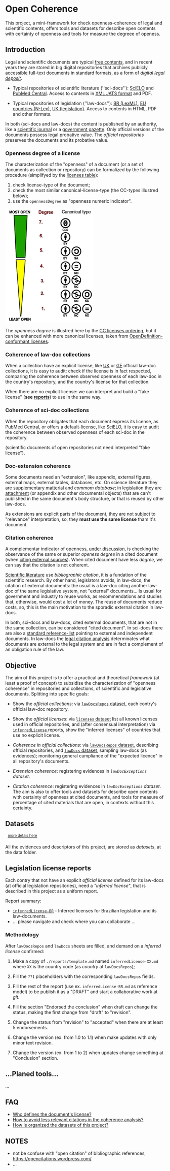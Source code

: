 # Open Coherence
This project, a mini-framework for check openness-coherence of legal and scientific contents, offers tools and datasets for describe open contents with certainty of openness and tools for measure the degreee of openess.

## Introduction
Legal and scientific documents are typical [free contents](https://en.wikipedia.org/wiki/Free_content#Legislation), and in recent years they are stored in big digital repositories that archives publicly accessible full-text documents in standard formats, as a form of *digital [legal deposit](https://en.wikipedia.org/wiki/Legal_deposit)*.

* Typical repositories of scientific literature (''sci-docs''): [SciELO](https://en.wikipedia.org/wiki/SciELO) and [PubMed Central](https://en.wikipedia.org/wiki/PubMed_Central). Access to contents in [XML JATS format](https://en.wikipedia.org/wiki/Journal_Article_Tag_Suite) and PDF.

* Typical repositories of legislation (''law-docs''): [BR (LexML)](http://www.lexml.gov.br/),  [EU countries (N-Lex)](http://eur-lex.europa.eu/n-lex/), [UK (legislation)](http://www.legislation.gov.uk/browse). Access to contents in HTML, PDF and other formats.

In both (sci-docs and law-docs) the content is published by an authority, like a [scientific journal](https://en.wikipedia.org/wiki/Scientific_journal) or a [government gazette](https://en.wikipedia.org/wiki/Government_gazette). Only official versions of the documents possess legal probative value. The *official repositories* preserves the documents and its  probative value.

### Openness degree of a license
The characterization of the "openness" of a document (or a set of documents as collection or repository) can be formalized by the following procedure (simplifyed by the [licenses table](./data/licenses.csv)):

1. check license-type of the document;
2. check the most similar canonical-license-type (the CC-types illustred below);
3. use the `opennessDegree` as "openness numeric indicator".

![The opennes degree](./reports/imgs/openessDeg-CC-licenses-short.png "The opennes degree")

The *openness degree* is illustred here by the [CC licenses ordering](https://commons.wikimedia.org/wiki/File:Ordering_of_Creative_Commons_licenses_from_most_to_least_open.png), but it can be enhanced with more canonical licenses, taken from [OpenDefinition-conformant licenses](http://opendefinition.org/licenses/). 

### Coherence of law-doc collections
When a collection have an explicit license, like [UK](https://www.nationalarchives.gov.uk/doc/open-government-licence/version/2/) or [GE](https://www.govdata.de/dl-de/by-2-0) official law-doc collections, it is easy to audit: check if the license is in fact respected, comparing the coherence between observed openness of each law-doc in the country's repository, and the country's license for that collection.

When there are no explicit license: we can interpret and build a "fake license" (**see [reports](./reports)**) to use in the same way.

### Coherence of sci-doc collections

When the repository obligates that each document express its license, as [PubMed Central](http://www.ncbi.nlm.nih.gov/pmc/about/copyright/), or offers a default-license, like [SciELO](http://blog.scielo.org/en/2014/08/29/scielo-participates-in-the-global-coalition-supporting-creative-commons-licenses-to-access-journal-articles/), it is easy to audit the coherence between observed openness of each sci-doc in the repository.

(scientific documents of open repositories not need interpreted "fake license").

### Doc-extension coherence
Some documents need an "extension", like appendix, external figures, external maps, external tables, databases, etc. On science literature they are [supplementary matterial](http://jats.nlm.nih.gov/archiving/tag-library/1.0/n-q6p0.html) and *commom database*; in legislation they are [attachment](http://docs.oasis-open.org/legaldocml/akn-core/v1.0/csprd01/part2-specs/material/AkomaNtoso30-csd13_xsd_Element_attachment.html) (or appendix and other documental objects) that are can't published in the same document's body structure, or that is reused by other law-docs. 

As extensions are explicit parts of the document, they are not subject to "relevance" interpretation, so, they **must use the same license** tham it's document.

### Citation coherence
A complementar indicator of openness, [under discussion](https://github.com/okfn/opendefinition/wiki/Citation-alike-clauses-of-open-licenses-for-law#user-content-the-citation-alike-clause-and-observance), is checking the observance of the same or superior *openess degree* in a cited document (when [citing external sources](https://en.wikipedia.org/wiki/Wikipedia:Citing_sources)). When cited document have less *degree*,  we can say that the citation is not coherent.

[Scientific literature](https://en.wikipedia.org/wiki/Scientific_literature) use *bibliographic citation*, it is a fundation of the scientific research. By other hand,  legislators avoids, in law-docs, the citation of external documents: the usual is a law-doc citing another law-doc of the same legislative system, not "external" documents... Is usual for government and industry to reuse works, as recommendations and studies that, otherwise, would cost a lot of money. The reuse of documents reduce costs, so, this is the main motivation to the sporadic external citation in law-docs.

In both, sci-docs and law-docs,  cited external documents, that are not in the same collection, can be considered "cited document". In sci-docs there are also a [standard reference-list](http://jats.nlm.nih.gov/archiving/tag-library/1.0/n-ajd0.html) pointing to external and independent documents.  In law-docs the [legal citation analysis](https://en.wikipedia.org/wiki/Legal_citation#Legal_citation_analysis)  determinates what documents are external to the legal system and are in fact a complement of an obligation rule of the law.

## Objective
The aim of this project is to offer a practical and theoretical *framework* (at least a proof of concept) to subsidise the characterization of "openness coherence" in repositories and collections, of scientific and legislative documents. Splitting into specific goals:

* Show the *official collections*: via [`lawDocsRepos` dataset](./data/lawDocsRepos.csv), each contry's official law-doc repository.

* Show the  *official licenses*: via [`licenses` dataset](./data/licenses.csv) list all known licenses used in official repositories, and (after consensual interpretation) via [`inferredLicense` ](./reports) reports, show the "inferred licenses" of countries that use no explicit license.

* *Coherence in official collections*: via [`lawDocsRepos` dataset](./data/lawDocsRepos.csv), describing official repositories, and [`lawDocs` dataset](./data/lawDocs.csv), sampling law-docs (as evidences); monitoring general cumpliance of the "expected licence" in all repository's documents. 

* *Extension coherence*: registering evidences in *`lawDocExceptions` dataset*.

* *Citation coherence*: registering evidences in *`lawDocExceptions` dataset*. The aim is also to offer tools and datasets for describe open contents with certainty of openness at cited documents, and tools for measure of percentage of cited materials that are open, in contexts without this certainty.

## Datasets 
&nbsp; <sup>[more detais here](https://github.com/ppKrauss/openCoherence/wiki/How-is-organized-the-datasets-of-this-project%3F)</sup>

All the evidences and descriptors of this project, are stored as *datasets*, at the data folder.

## Legislation license reports
Each contry that not have an explicit *official license* defined for its law-docs (at official legislation repositories), need a *"inferred license"*, that is described in this project as a uniform report.

Report summary:

* [`inferredLicense-BR`](./reports/inferredLicense-BR.md) - Inferred licenses for Brazilian legislation and its law-documents.
* ... please navigate and check where you can collaborate ...

### Methodology
After `lawDocsRepos` and `lawDocs` sheets  are filled, and  demand on a *inferred license* confirmed:

1. Make a copy of `./reports/template.md` named `inferredLicense-XX.md` where `XX` is the country code (as *country* at `lawDocsRepos`);

2. Fill the `??1` placeholders with the corresponding `lawDocsRepos` fields.

3. Fill the rest of the report (use ex. `inferredLicense-BR.md` as reference model) to be publish it as a "DRAFT" and start a collaborative work at *git*.

4. Fill the section "Endorsed the conclusion" when draft can change the status, making the first change from "draft" to "revision".

5. Change the status from "revision" to "accepted" when there are at least 5 endorsements.

6. Change the version (ex. from 1.0 to 1.1) when make updates with only minor text revision.

7. Change the version (ex. from 1 to 2) when updates change something at "Conclusion" section.

## ...Planed tools...
...

## FAQ
* [Who defines the document's license?](https://github.com/ppKrauss/openCoherence/wiki/Who-defines-the-document's-license%3F)
* [How to avoid less relevant citations in the coherence analysis?](https://github.com/ppKrauss/openCoherence/wiki/How-to-avoid-less-relevant-citations-in-the-coherence-analysis%3F)
* [How is organized the datasets of this project?](https://github.com/ppKrauss/openCoherence/wiki/How-is-organized-the-datasets-of-this-project%3F)


## NOTES
* not be confuse with "open citation" of bibliographic references, https://opencitations.wordpress.com/
* ...
